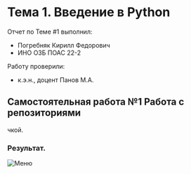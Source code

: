 # Тема 1. Введение в Python
Отчет по Теме #1 выполнил:
- Погребняк Кирилл Федорович
- ИНО ОЗБ ПОАС 22-2

Работу проверили:
- к.э.н., доцент Панов М.А.

## Самостоятельная работа №1 Работа с репозиториями
чкой.


### Результат.
![Меню](https://github.com/vnika2003/Software_Engineering/blob/Тема_2/pic/Lab2_1.png)

